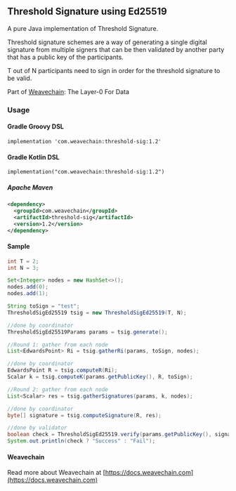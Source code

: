 ## Threshold Signature using Ed25519

A pure Java implementation of Threshold Signature.

Threshold signature schemes are a way of generating a single digital signature from multiple signers that can be then validated by another party that has a public key of the participants.

T out of N participants need to sign in order for the threshold signature to be valid.

Part of [Weavechain](https://weavechain.com): The Layer-0 For Data

### Usage

#### Gradle Groovy DSL

```
implementation 'com.weavechain:threshold-sig:1.2'
```

#### Gradle Kotlin DSL

```
implementation("com.weavechain:threshold-sig:1.2")
```

##### Apache Maven

```xml
<dependency>
  <groupId>com.weavechain</groupId>
  <artifactId>threshold-sig</artifactId>
  <version>1.2</version>
</dependency>
```

#### Sample

```java
int T = 2;
int N = 3;

Set<Integer> nodes = new HashSet<>();
nodes.add(0);
nodes.add(1);

String toSign = "test";
ThresholdSigEd25519 tsig = new ThresholdSigEd25519(T, N);

//done by coordinator
ThresholdSigEd25519Params params = tsig.generate();

//Round 1: gather from each node
List<EdwardsPoint> Ri = tsig.gatherRi(params, toSign, nodes);

//done by coordinator
EdwardsPoint R = tsig.computeR(Ri);
Scalar k = tsig.computeK(params.getPublicKey(), R, toSign);

//Round 2: gather from each node
List<Scalar> res = tsig.gatherSignatures(params, k, nodes);

//done by coordinator
byte[] signature = tsig.computeSignature(R, res);

//done by validator
boolean check = ThresholdSigEd25519.verify(params.getPublicKey(), signature, toSign.getBytes(StandardCharsets.UTF_8));
System.out.println(check ? "Success" : "Fail");
```

#### Weavechain

Read more about Weavechain at [https://docs.weavechain.com](https://docs.weavechain.com)